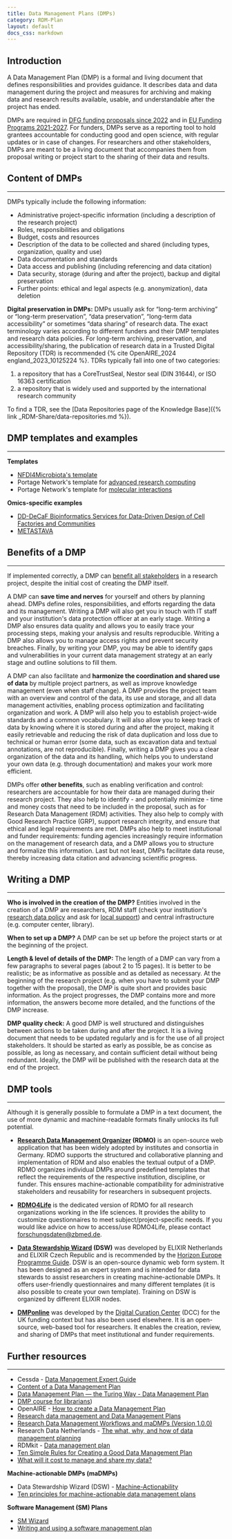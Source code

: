 ```yaml
---
title: Data Management Plans (DMPs)
category: RDM-Plan
layout: default
docs_css: markdown
---
```


## Introduction
A Data Management Plan (DMP) is a formal and living document that defines responsibilities and provides guidance. It describes data and data management during the project and measures for archiving and making data and research results available, usable, and understandable after the project has ended. 

DMPs are required in [DFG funding proposals since 2022](https://www.dfg.de/en/research_funding/announcements_proposals/2022/info_wissenschaft_22_25/index.html) and in [EU Funding Programs 2021-2027](https://ec.europa.eu/info/funding-tenders/opportunities/docs/2021-2027/common/guidance/aga_en.pdf). For funders, DMPs serve as a reporting tool to hold grantees accountable for conducting good and open science, with regular updates or in case of changes. For researchers and other stakeholders, DMPs are meant to be a living document that accompanies them from proposal writing or project start to the sharing of their data and results.

## Content of DMPs

---

DMPs typically include the following information:
* Administrative project-specific information (including a description of the research project)
* Roles, responsibilities and obligations
* Budget, costs and resources
* Description of the data to be collected and shared (including types, organization, quality and use)
* Data documentation and standards
* Data access and publishing (including referencing and data citation)
* Data security, storage (during and after the project), backup and digital preservation
* Further points: ethical and legal aspects (e.g. anonymization), data deletion

**Digital preservation in DMPs:** DMPs usually ask for “long-term archiving” or “long-term preservation”, “data preservation”, “long-term data accessibility” or sometimes “data sharing”  of research data. The exact terminology varies according to different funders and their DMP templates and research data policies. For long-term archiving, preservation, and accessibility/sharing, the publication of research data in a Trusted Digital Repository (TDR) is recommended {% cite OpenAIRE_2024 england_2023_10125224 %}. TDRs typically fall into one of two categories:
1. a repository that has a CoreTrustSeal, Nestor seal (DIN 31644), or ISO 16363 certification
2. a repository that is widely used and supported by the international research community

To find a TDR, see the [Data Repositories page of the Knowledge Base]({% link _RDM-Share/data-repositories.md %}).

## DMP templates and examples

---

**Templates**
* [NFDI4Microbiota's template](https://doi.org/10.5281/zenodo.13628589)
* Portage Network's template for [advanced research computing](https://doi.org/10.5281/zenodo.4573539)
* Portage Network's template for [molecular interactions](https://doi.org/10.5281/zenodo.4683647)

**Omics-specific examples**
* [DD-DeCaF Bioinformatics Services for Data-Driven Design of Cell Factories and Communities](https://phaidra.univie.ac.at/o:1139495)
* [METASTAVA](https://doi.org/10.5281/zenodo.5841166)


## Benefits of a DMP

---

If implemented correctly, a DMP can [benefit all stakeholders](https://doi.org/10.1371/journal.pcbi.1006750) in a research project, despite the initial cost of creating the DMP itself.

A DMP can **save time and nerves** for yourself and others by planning ahead. DMPs define roles, responsibilities, and efforts regarding the data and its management. Writing a DMP will also get you in touch with IT staff and your institution's data protection officer at an early stage. Writing a DMP also ensures data quality and allows you to easily trace your processing steps, making your analysis and results reproducible. Writing a DMP also allows you to manage access rights and prevent security breaches. Finally, by writing your DMP, you may be able to identify gaps and vulnerabilities in your current data management strategy at an early stage and outline solutions to fill them.

A DMP can also facilitate and **harmonize the coordination and shared use of data** by multiple project partners, as well as improve knowledge management (even when staff change). A DMP provides the project team with an overview and control of the data, its use and storage, and all data management activities, enabling process optimization and facilitating organization and work. A DMP will also help you to establish project-wide standards and a common vocabulary. It will also allow you to keep track of data by knowing where it is stored during and after the project, making it easily retrievable and reducing the risk of data duplication and loss due to technical or human error (some data, such as excavation data and textual annotations, are not reproducible). Finally, writing a DMP gives you a clear organization of the data and its handling, which helps you to understand your own data (e.g. through documentation) and makes your work more efficient.

DMPs offer **other benefits**, such as enabling verification and control: researchers are accountable for how their data are managed during their research project. They also help to identify - and potentially minimize - time and money costs that need to be included in the proposal, such as for Research Data Management (RDM) activities. They also help to comply with Good Research Practice (GRP), support research integrity, and ensure that ethical and legal requirements are met. DMPs also help to meet institutional and funder requirements: funding agencies increasingly require information on the management of research data, and a DMP allows you to structure and formalize this information. Last but not least, DMPs facilitate data reuse, thereby increasing data citation and advancing scientific progress.

## Writing a DMP

---

**Who is involved in the creation of the DMP?** Entities involved in the creation of a DMP are researchers, RDM staff (check your institution's [research data policy](https://www.forschungsdaten.org/index.php/Forschungsdaten-Policies) and ask for [local support](https://www.forschungsdaten.org/index.php/FDM-Kontakte)) and central infrastructure (e.g. computer center, library).

**When to set up a DMP?** A DMP can be set up before the project starts or at the beginning of the project.

**Length & level of details of the DMP:** The length of a DMP can vary from a few paragraphs to several pages (about 2 to 15 pages). It is better to be realistic; be as informative as possible and as detailed as necessary. At the beginning of the research project (e.g. when you have to submit your DMP together with the proposal), the DMP is quite short and provides basic information. As the project progresses, the DMP contains more and more information, the answers become more detailed, and the functions of the DMP increase.

**DMP quality check:** A good DMP is well structured and distinguishes between actions to be taken during and after the project. It is a living document that needs to be updated regularly and is for the use of all project stakeholders. It should be started as early as possible, be as concise as possible, as long as necessary, and contain sufficient detail without being redundant. Ideally, the DMP will be published with the research data at the end of the project.

## DMP tools

---

Although it is generally possible to formulate a DMP in a text document, the use of more dynamic and machine-readable formats finally unlocks its full potential.

* **[Research Data Management Organizer](https://rdmorganiser.github.io/) (RDMO)** is an open-source web application that has been widely adopted by institutes and consortia in Germany. RDMO supports the structured and collaborative planning and implementation of RDM and also enables the textual output of a DMP. 
RDMO organizes individual DMPs around predefined templates that reflect the requirements of the respective institution, discipline, or funder. This ensures machine-actionable compatibility for administrative stakeholders and reusability for researchers in subsequent projects.

* **[RDMO4Life](https://rdmo.publisso.de/)**  is the dedicated version of RDMO for all research organizations working in the life sciences. It provides the ability to customize questionnaires to meet subject/project-specific needs. If you would like advice on how to access/use RDMO4Life, please contact <forschungsdaten@zbmed.de>.

* **[Data Stewardship Wizard](https://ds-wizard.org/) (DSW)** was developed by ELIXIR Netherlands and ELIXIR Czech Republic and is recommended by the [Horizon Europe Programme Guide](https://ec.europa.eu/info/funding-tenders/opportunities/docs/2021-2027/horizon/guidance/programme-guide_horizon_en.pdf). DSW is an open-source dynamic web form system. It has been designed as an expert system and is intended for data stewards to assist researchers in creating machine-actionable DMPs. It offers user-friendly questionnaires and many different templates (it is also possible to create your own template). Training on DSW is organized by different ELIXIR nodes.

* **[DMPonline](https://dmponline.dcc.ac.uk/)** was developed by the [Digital Curation Center](https://www.dcc.ac.uk/) (DCC) for the UK funding context but has also been used elsewhere. It is an open-source, web-based tool for researchers. It enables the creation, review, and sharing of DMPs that meet institutional and funder requirements.

## Further resources

---

* Cessda - [Data Management Expert Guide](https://dmeg.cessda.eu/Data-Management-Expert-Guide)
* [Content of a Data Management Plan](https://doi.org/10.18154/RWTH-2019-10064)
* [Data Management Plan — the Turing Way - Data Management Plan](https://the-turing-way.netlify.app/reproducible-research/rdm/rdm-dmp.html)
* [DMP course for librarians]([https://librarycarpentry.org/lc-dmp101/dmp.html))
* OpenAIRE - [How to create a Data Management Plan](https://www.openaire.eu/how-to-create-a-data-management-plan)
* [Research data management and Data Management Plans](https://doi.org/10.5281/zenodo.4587426)
* [Research Data Management Workflows and maDMPs (Version 1.0.0)](https://doi.org/10.5281/zenodo.3944468)
* Research Data Netherlands - [The what, why, and how of data management planning](https://www.youtube.com/watch?v=gYDb-GP1CA4)
* RDMkit - [Data management plan](https://rdmkit.elixir-europe.org/data_management_plan)
* [Ten Simple Rules for Creating a Good Data Management Plan](https://doi.org/10.1371/journal.pcbi.1004525)
* [What will it cost to manage and share my data?](https://doi.org/10.5281/zenodo.4548344)

**Machine-actionable DMPs (maDMPs)**
* Data Stewardship Wizard (DSW) - [Machine-Actionability](https://ds-wizard.org/machine-actionability)
* [Ten principles for machine-actionable data management plans](https://doi.org/10.1371/journal.pcbi.1006750)

**Software Management (SM) Plans**
* [SM Wizard](https://smw.ds-wizard.org/)
* [Writing and using a software management plan](https://www.software.ac.uk/guide/writing-and-using-software-management-plan)

